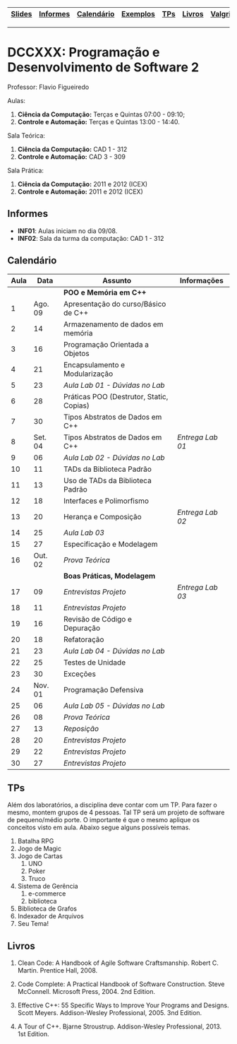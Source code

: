| [Slides] | [Informes] | [Calendário] | [Exemplos] | [TPs] | [Livros] | [Valgrind] |
|----------|------------|--------------|------------|-------|----------|------------|
- - -

# DCCXXX: Programação e Desenvolvimento de Software 2

Professor: Flavio Figueiredo

Aulas:
  1. **Ciência da Computação:** Terças e Quintas 07:00 - 09:10;
  1. **Controle e Automação:**  Terças e Quintas 13:00 - 14:40.

Sala Teórica:
  1. **Ciência da Computação:** CAD 1 - 312
  1. **Controle e Automação:** CAD 3 - 309

Sala Prática:
  1. **Ciência da Computação:** 2011 e 2012 (ICEX)
  1. **Controle e Automação:** 2011 e 2012 (ICEX)

## Informes

* **INF01**: Aulas iniciam no dia 09/08.
* **INF02**: Sala da turma da computação: CAD 1 - 312

## Calendário

| Aula | Data  | **Assunto**                           | Informações      |
|------|----|------------------------------------------|------------------|
|      |         | **POO e Memória em C++**            |                  |
| 1    | Ago. 09 | Apresentação do curso/Básico de C++ |                  |
| 2    | 14 | Armazenamento de dados em memória        |                  |
| 3    | 16 | Programação Orientada a Objetos          |                  |
| 4    | 21 | Encapsulamento e Modularização           |                  |
| 5    | 23 | *Aula Lab 01 - Dúvidas no Lab*           |                  |
| 6    | 28 | Práticas POO (Destrutor, Static, Copias) |                  |
| 7    | 30 | Tipos Abstratos de Dados em C++          |                  |
| 8    | Set. 04 | Tipos Abstratos de Dados em C++     | *Entrega Lab 01* |
| 9    | 06 | *Aula Lab 02 - Dúvidas no Lab*           |                  |
| 10   | 11 | TADs da Biblioteca Padrão                |                  |
| 11   | 13 | Uso de TADs da Biblioteca Padrão         |                  |
| 12   | 18 | Interfaces e Polimorfismo                |                  |
| 13   | 20 | Herança e Composição                     | *Entrega Lab 02* |
| 14   | 25 | *Aula Lab 03*                            |                  |
| 15   | 27 | Especificação e Modelagem                |                  |
| 16   | Out. 02 | *Prova Teórica*                     |                  |
|      |         | **Boas Práticas, Modelagem**        |                  |
| 17   | 09 | *Entrevistas Projeto*                    | *Entrega Lab 03* |
| 18   | 11 | *Entrevistas Projeto*                    |                  |
| 19   | 16 | Revisão de Código e Depuração            |                  |
| 20   | 18 | Refatoração                              |                  |
| 21   | 23 | *Aula Lab 04 - Dúvidas no Lab*           |                  |
| 22   | 25 | Testes de Unidade                        |                  |
| 23   | 30 | Exceções                                 |                  |
| 24   | Nov. 01 | Programação Defensiva               |                  |
| 25   | 06 | *Aula Lab 05 - Dúvidas no Lab*           |                  |
| 26   | 08 | *Prova Teórica*                          |                  |
| 27   | 13 | *Reposição*                              |                  |
| 28   | 20 | *Entrevistas Projeto*                    |                  |
| 29   | 22 | *Entrevistas Projeto*                    |                  |
| 30   | 27 | *Entrevistas Projeto*                    |                  |

## TPs

Além dos laboratórios, a disciplina deve contar com um TP. Para fazer o
mesmo, montem grupos de 4 pessoas. Tal TP será um projeto de software
de pequeno/médio porte. O importante é que o mesmo aplique os conceitos
visto em aula. Abaixo segue alguns possíveis temas.

  1. Batalha RPG
  1. Jogo de Magic
  1. Jogo de Cartas
     1. UNO
     1. Poker
     1. Truco
  1. Sistema de Gerência
     1. e-commerce
     1. biblioteca
  1. Biblioteca de Grafos
  1. Indexador de Arquivos
  1. Seu Tema!

## Livros

1. Clean Code: A Handbook of Agile Software Craftsmanship.
   Robert C. Martin.
   Prentice Hall, 2008.

1. Code Complete: A Practical Handbook of Software Construction.
   Steve McConnell.
   Microsoft Press, 2004. 2nd Edition.

1. Effective C++: 55 Specific Ways to Improve Your Programs and Designs.
   Scott Meyers.
   Addison-Wesley Professional, 2005. 3nd Edition.

1. A Tour of C++.
   Bjarne Stroustrup.
   Addison-Wesley Professional, 2013. 1st Edition.


[Slides]: https://drive.google.com/drive/folders/12AeGYRaQ0__plj503WBZSlYxJSNeIhcs?usp=sharing
[Calendário]: #calendário
[Informes]: #informes
[TPs]: #tps
[Bibliografia]: #bibliografia
[Livros]: #livros
[Exemplos]: ./exemplos
[Valgrind]: ./valgriddrmem

